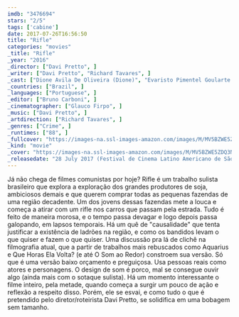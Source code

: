 ```yaml
---
imdb: "3476694"
stars: "2/5"
tags: ['cabine']
date: 2017-07-26T16:56:50
title: "Rifle"
categories: "movies"
_title: "Rifle"
_year: "2016"
_director: ["Davi Pretto", ]
_writer: ["Davi Pretto", "Richard Tavares", ]
_cast: ["Dione Avila De Oliveira (Dione)", "Evaristo Pimentel Goularte (Evaristo)", "Francisco Fabrício Dutra dos Santos (Mariano)", "Sofia Ferreira (Vitória)", "Andressa Nogueira Goularte (Andressa)", ]
_countries: ["Brazil", ]
_languages: ["Portuguese", ]
_editor: ["Bruno Carboni", ]
_cinematographer: ["Glauco Firpo", ]
_music: ["Davi Pretto", ]
_artdirection: ["Richard Tavares", ]
_genres: ["Crime", ]
_runtimes: ["88", ]
_fullcover: "https://images-na.ssl-images-amazon.com/images/M/MV5BZWE5ZDQ3NDgtN2E1OC00MmQxLWE5ZjgtNjJmZWRkMzEyNzNkL2ltYWdlXkEyXkFqcGdeQXVyMzYzNDAwNzI@.jpg"
_kind: "movie"
_cover: "https://images-na.ssl-images-amazon.com/images/M/MV5BZWE5ZDQ3NDgtN2E1OC00MmQxLWE5ZjgtNjJmZWRkMzEyNzNkL2ltYWdlXkEyXkFqcGdeQXVyMzYzNDAwNzI@._V1._SX98_SY140_.jpg"
_releasedate: "28 July 2017 (Festival de Cinema Latino Americano de São Paulo)"
---
```

Já não chega de filmes comunistas por hoje? Rifle é um trabalho sulista brasileiro que explora a exploração dos grandes produtores de soja, ambiciosos demais e que querem comprar todas as pequenas fazendas de uma região decadente. Um dos jovens dessas fazendas mete a louca e começa a atirar com um rifle nos carros que passam pela estrada. Tudo é feito de maneira morosa, e o tempo passa devagar e logo depois passa galopando, em lapsos temporais. Há um quê de "causalidade" que tenta justificar a existência de ladrões na região, e como os bandidos levam o que quiser e fazem o que quiser. Uma discussão pra lá de clichê na filmografia atual, que a partir de trabalhos mais rebuscados como Aquarius e Que Horas Ela Volta? (e até O Som ao Redor) constroem sua versão. Só que é uma versão baixo orçamento e preguiçosa. Usa pessoas reais como atores e personagens. O design de som é porco, mal se consegue ouvir algo (ainda mais com o sotaque sulista). Há um momento interessante o filme inteiro, pela metade, quando começa a surgir um pouco de ação e reflexão a respeito disso. Porém, ele se esvai, e como tudo o que é pretendido pelo diretor/roteirista Davi Pretto, se solidifica em uma bobagem sem tamanho.
